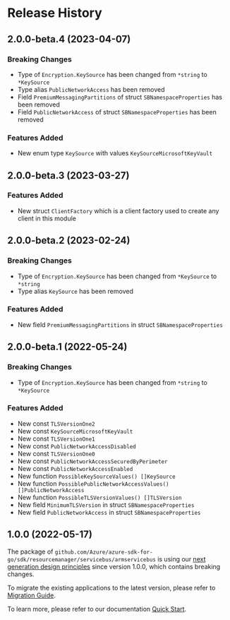 # Release History

## 2.0.0-beta.4 (2023-04-07)
### Breaking Changes

- Type of `Encryption.KeySource` has been changed from `*string` to `*KeySource`
- Type alias `PublicNetworkAccess` has been removed
- Field `PremiumMessagingPartitions` of struct `SBNamespaceProperties` has been removed
- Field `PublicNetworkAccess` of struct `SBNamespaceProperties` has been removed

### Features Added

- New enum type `KeySource` with values `KeySourceMicrosoftKeyVault`


## 2.0.0-beta.3 (2023-03-27)
### Features Added

- New struct `ClientFactory` which is a client factory used to create any client in this module


## 2.0.0-beta.2 (2023-02-24)
### Breaking Changes

- Type of `Encryption.KeySource` has been changed from `*KeySource` to `*string`
- Type alias `KeySource` has been removed

### Features Added

- New field `PremiumMessagingPartitions` in struct `SBNamespaceProperties`


## 2.0.0-beta.1 (2022-05-24)
### Breaking Changes

- Type of `Encryption.KeySource` has been changed from `*string` to `*KeySource`

### Features Added

- New const `TLSVersionOne2`
- New const `KeySourceMicrosoftKeyVault`
- New const `TLSVersionOne1`
- New const `PublicNetworkAccessDisabled`
- New const `TLSVersionOne0`
- New const `PublicNetworkAccessSecuredByPerimeter`
- New const `PublicNetworkAccessEnabled`
- New function `PossibleKeySourceValues() []KeySource`
- New function `PossiblePublicNetworkAccessValues() []PublicNetworkAccess`
- New function `PossibleTLSVersionValues() []TLSVersion`
- New field `MinimumTLSVersion` in struct `SBNamespaceProperties`
- New field `PublicNetworkAccess` in struct `SBNamespaceProperties`


## 1.0.0 (2022-05-17)

The package of `github.com/Azure/azure-sdk-for-go/sdk/resourcemanager/servicebus/armservicebus` is using our [next generation design principles](https://azure.github.io/azure-sdk/general_introduction.html) since version 1.0.0, which contains breaking changes.

To migrate the existing applications to the latest version, please refer to [Migration Guide](https://aka.ms/azsdk/go/mgmt/migration).

To learn more, please refer to our documentation [Quick Start](https://aka.ms/azsdk/go/mgmt).